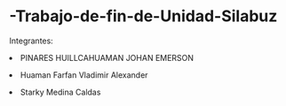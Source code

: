 # -Trabajo-de-fin-de-Unidad-Silabuz
Integrantes: 
<p><li>PINARES HUILLCAHUAMAN JOHAN EMERSON  <p>
<p><li> Huaman Farfan Vladimir Alexander <p>
<p><li> Starky Medina Caldas <p>
